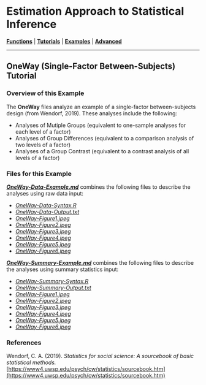 # Estimation Approach to Statistical Inference

[**Functions**](../../A-Functions) | 
[**Tutorials**](../../B-Tutorials) | 
[**Examples**](../../C-Examples) | 
[**Advanced**](../../D-Advanced)

---

## OneWay (Single-Factor Between-Subjects) Tutorial

### Overview of this Example

The **OneWay** files analyze an example of a single-factor between-subjects design (from Wendorf, 2019). These analyses include the following:

- Analyses of Mutiple Groups (equivalent to one-sample analyses for each level of a factor)
- Analyses of Group Differences (equivalent to a comparison analysis of two levels of a factor)
- Analyses of a Group Contrast (equivalent to a contrast analysis of all levels of a factor)

### Files for this Example

[**_OneWay-Data-Example.md_**](./OneWay-Data-Example.md) combines the following files to describe the analyses using raw data input:

- [_OneWay-Data-Syntax.R_](./OneWay-Data-Syntax.R)
- [_OneWay-Data-Output.txt_](./OneWay-Data-Output.txt)
- [_OneWay-Figure1.jpeg_](./OneWay-Figure1.jpeg)
- [_OneWay-Figure2.jpeg_](./OneWay-Figure2.jpeg)
- [_OneWay-Figure3.jpeg_](./OneWay-Figure3.jpeg) 
- [_OneWay-Figure4.jpeg_](./OneWay-Figure4.jpeg)
- [_OneWay-Figure5.jpeg_](./OneWay-Figure5.jpeg) 
- [_OneWay-Figure6.jpeg_](./OneWay-Figure6.jpeg)

[**_OneWay-Summary-Example.md_**](./OneWay-Summary-Example.md) combines the following files to describe the analyses using summary statistics input:

- [_OneWay-Summary-Syntax.R_](./OneWay-Summary-Syntax.R)
- [_OneWay-Summary-Output.txt_](./OneWay-Summary-Output.txt)
- [_OneWay-Figure1.jpeg_](./OneWay-Figure1.jpeg)
- [_OneWay-Figure2.jpeg_](./OneWay-Figure2.jpeg)
- [_OneWay-Figure3.jpeg_](./OneWay-Figure3.jpeg) 
- [_OneWay-Figure4.jpeg_](./OneWay-Figure4.jpeg)
- [_OneWay-Figure5.jpeg_](./OneWay-Figure5.jpeg) 
- [_OneWay-Figure6.jpeg_](./OneWay-Figure6.jpeg)

### References

Wendorf, C. A. (2019). _Statistics for social science: A sourcebook of basic statistical methods._ [https://www4.uwsp.edu/psych/cw/statistics/sourcebook.htm](https://www4.uwsp.edu/psych/cw/statistics/sourcebook.htm)
